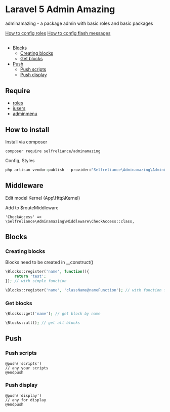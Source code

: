# Laravel 5 Admin Amazing
adminamazing - a package admin with basic roles and basic packages

[How to config roles](https://github.com/selfrelianceme/fixroles/blob/master/README.md)
[How to config flash messages](https://github.com/laracasts/flash/blob/master/readme.md)

##

- [Blocks](#blocks)
	- [Creating blocks](#creating-blocks)
	- [Get blocks](#get-blocks)
- [Push](#push)
	- [Push scripts](#push-scripts)
	- [Push display](#push-display)

## Require

- [roles](https://github.com/selfrelianceme/fixroles)
- [iusers](http://github.com/selfrelianceme/iusers)
- [adminmenu](https://github.com/selfrelianceme/adminmenu)

## How to install

Install via composer
```
composer require selfreliance/adminamazing
```

Config, Styles
```php
php artisan vendor:publish --provider="Selfreliance\Adminamazing\AdminAmazingServiceProvider" --force
```

## Middleware

Edit model Kernel (App\Http\Kernel)

Add to $routeMiddleware
```
'CheckAccess' => \Selfreliance\Adminamazing\Middleware\CheckAccess::class,
```

## Blocks

### Creating blocks

Blocks need to be created in __construct()

```php
\Blocks::register('name', function(){
	return 'test';
}); // with simple function

\Blocks::register('name', 'className@nameFunction'); // with function from controller/class
```

### Get blocks

```php
\Blocks::get('name'); // get block by name

\Blocks::all(); // get all blocks
```

## Push

### Push scripts

```
@push('scripts')
// any your scripts
@endpush
```

### Push display

```
@push('display')
// any for display
@endpush
```